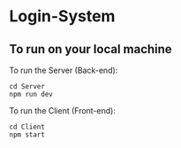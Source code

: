 # Login-System

## To run on your local machine

To run the Server (Back-end):
```
cd Server
npm run dev
```

To run the Client (Front-end):
```
cd Client
npm start
```
